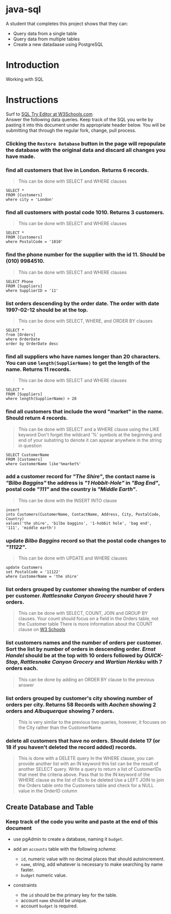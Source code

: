# java-sql

A student that completes this project shows that they can:
* Query data from a single table
* Query data from multiple tables
* Create a new datadaase using PostgreSQL

# Introduction

Working with SQL

# Instructions

Surf to [SQL Try Editor at W3Schools.com](https://www.w3schools.com/Sql/tryit.asp?filename=trysql_select_top)  
Answer the following data queries. Keep track of the SQL you write by pasting it into this document under its appropriate header below. You will be submitting that through the regular fork, change, pull process.

### **Clicking the `Restore Database` button in the page will repopulate the database with the original data and discard all changes you have made**.

### find all customers that live in London. Returns 6 records.
> This can be done with SELECT and WHERE clauses
```
SELECT *
FROM [Customers]
where city = 'London'
```

### find all customers with postal code 1010. Returns 3 customers.
> This can be done with SELECT and WHERE clauses

```
SELECT *
FROM [Customers]
where PostalCode = '1010'
```

### find the phone number for the supplier with the id 11. Should be (010) 9984510.
> This can be done with SELECT and WHERE clauses
```
SELECT Phone
FROM [Suppliers]
where SupplierID = '11'
```

### list orders descending by the order date. The order with date 1997-02-12 should be at the top.
> This can be done with SELECT, WHERE, and ORDER BY clauses
```
SELECT *
from [Orders]
where OrderDate
order by OrderDate desc
```

### find all suppliers who have names longer than 20 characters. You can use `length(SupplierName)` to get the length of the name. Returns 11 records.
> This can be done with SELECT and WHERE clauses
```
SELECT *
FROM [Suppliers]
where length(SupplierName) > 20
```

### find all customers that include the word "market" in the name. Should return 4 records.
> This can be done with SELECT and a WHERE clause using the LIKE keyword
> Don't forget the wildcard '%' symbols at the beginning and end of your substring to denote it can appear anywhere in the string in question

```
SELECT CustomerName
FROM [Customers]
where CustomerName like'%market%'
```

### add a customer record for _"The Shire"_, the contact name is _"Bilbo Baggins"_ the address is _"1 Hobbit-Hole"_ in _"Bag End"_, postal code _"111"_ and the country is _"Middle Earth"_.
> This can be done with the INSERT INTO clause

```
insert
into Customers(CustomerName, ContactName, Address, City, PostalCode, Country)
values('the shire', 'bilbo baggins', '1-hobbit hole', 'bag end', '111', 'middle earth')
```


### update _Bilbo Baggins_ record so that the postal code changes to _"11122"_.
> This can be done with UPDATE and WHERE clauses

```
update Customers
set PostalCode = '11122'
where CustomerName = 'the shire'
```


### list orders grouped by customer showing the number of orders per customer. _Rattlesnake Canyon Grocery_ should have 7 orders.
> This can be done with SELECT, COUNT, JOIN and GROUP BY clauses. Your count should focus on a field in the Orders table, not the Customer table
> There is more information about the COUNT clause on [W3 Schools](https://www.w3schools.com/sql/sql_count_avg_sum.asp)


### list customers names and the number of orders per customer. Sort the list by number of orders in descending order. _Ernst Handel_ should be at the top with 10 orders followed by _QUICK-Stop_, _Rattlesnake Canyon Grocery_ and _Wartian Herkku_ with 7 orders each.
> This can be done by adding an ORDER BY clause to the previous answer


### list orders grouped by customer's city showing number of orders per city. Returns 58 Records with _Aachen_ showing 2 orders and _Albuquerque_ showing 7 orders.
> This is very similar to the previous two queries, however, it focuses on the City rather than the CustomerName


### delete all customers that have no orders. Should delete 17 (or 18 if you haven't deleted the record added) records.
> This is done with a DELETE query
> In the WHERE clause, you can provide another list with an IN keyword this list can be the result of another SELECT query. Write a query to return a list of CustomerIDs that meet the criteria above. Pass that to the IN keyword of the WHERE clause as the list of IDs to be deleted
> Use a LEFT JOIN to join the Orders table onto the Customers table and check for a NULL value in the OrderID column


## Create Database and Table

### Keep track of the code you write and paste at the end of this document

- use pgAdmin to create a database, naming it `budget`.
- add an `accounts` table with the following _schema_:

  - `id`, numeric value with no decimal places that should autoincrement.
  - `name`, string, add whatever is necessary to make searching by name faster.
  - `budget` numeric value.

- constraints
  - the `id` should be the primary key for the table.
  - account `name` should be unique.
  - account `budget` is required.
